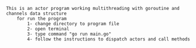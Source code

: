 	This is an actor program working multithreading with goroutine and channels data structure
		for run the program
			1- change directory to program file 
			2- open terminal
			3- type command "go run main.go"
			4- follow the instructions to dispatch actors and call methods 

	
